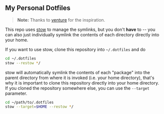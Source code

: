 ## My Personal Dotfiles

> **Note:** Thanks to [venture][] for the inspiration.

This repo uses [stow][stow] to manage the symlinks, but you don't **have** to --
you can also just individually symlink the contents of each directory directly
into your home.

If you want to use stow, clone this repository into `~/.dotfiles` and do

```sh
cd ~/.dotfiles
stow --restow */
```

stow will automatically symlink the contents of each "package" into the parent
directory from where it is invoked (i.e. your home directory), that's why it is
important to clone this repository directly into your home directory. If you
cloned the repository somewhere else, you can use the `--target` parameter.

```sh
cd ~/path/to/.dotfiles
stow --target=$HOME --restow */
```

[venture]: https://github.com/venthur
[stow]: https://www.gnu.org/software/stow/
